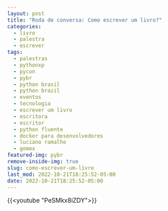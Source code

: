 ```yaml
---
layout: post
title: "Roda de conversa: Como escrever um livro?"
categories:
  - livro
  - palestra
  - escrever
tags:
  - palestras
  - pythonxp
  - pycon
  - pybr 
  - python brasil
  - python brazil
  - eventos
  - tecnologia
  - escrever um livro
  - escritora
  - escritor
  - python fluente 
  - docker para desenvolvedores
  - luciano ramalho
  - gomex
featured-img: pybr
remove-inside-img: true
slug: como-escrever-um-livro
last_mod: 2022-10-21T18:25:52-05:00
date: 2022-10-21T18:25:52-05:00
---
```


<!--more-->

{{<youtube "PeSMkx8iZDY">}}
